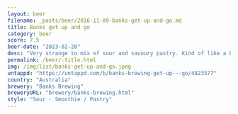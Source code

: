 ```yaml
---
layout: beer
filename: _posts/beer/2016-11-09-banks-get-up-and-go.md
title: Banks get up and go
category: beer
score: 7.5
beer-date: "2023-02-28"
desc: "Very strange to mix of sour and savoury pastry. Kind of like a breakfast with orange juice mixed in"
permalink: /beer/:title.html
img: /img/list/banks-get-up-and-go.jpeg
untappd: "https://untappd.com/b/banks-brewing-get-up---go/4823577"
country: "Australia"
brewery: "Banks Brewing"
breweryURL: "brewery/banks-brewing.html"
style: "Sour - Smoothie / Pastry"
---
```

